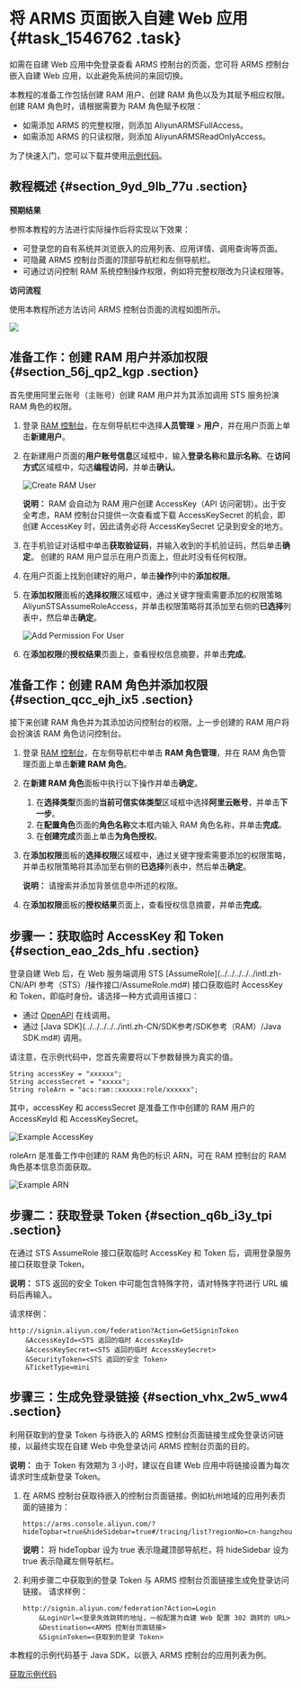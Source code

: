 # 将 ARMS 页面嵌入自建 Web 应用 {#task_1546762 .task}

如需在自建 Web 应用中免登录查看 ARMS 控制台的页面，您可将 ARMS 控制台嵌入自建 Web 应用，以此避免系统间的来回切换。

本教程的准备工作包括创建 RAM 用户、创建 RAM 角色以及为其赋予相应权限。创建 RAM 角色时，请根据需要为 RAM 角色赋予权限：

-   如需添加 ARMS 的完整权限，则添加 AliyunARMSFullAccess。
-   如需添加 ARMS 的只读权限，则添加 AliyunARMSReadOnlyAccess。

为了快速入门，您可以下载并使用[示例代码](https://aliware-images.oss-cn-hangzhou.aliyuncs.com/demo/ARMS/embedPage.zip)。

## 教程概述 {#section_9yd_9lb_77u .section}

**预期结果**

参照本教程的方法进行实际操作后将实现以下效果：

-   可登录您的自有系统并浏览嵌入的应用列表、应用详情、调用查询等页面。
-   可隐藏 ARMS 控制台页面的顶部导航栏和左侧导航栏。
-   可通过访问控制 RAM 系统控制操作权限，例如将完整权限改为只读权限等。

**访问流程**

使用本教程所述方法访问 ARMS 控制台页面的流程如图所示。

![](http://static-aliyun-doc.oss-cn-hangzhou.aliyuncs.com/assets/img/1227554/156507622054445_zh-CN.png)

## 准备工作：创建 RAM 用户并添加权限 {#section_56j_qp2_kgp .section}

首先使用阿里云账号（主账号）创建 RAM 用户并为其添加调用 STS 服务扮演 RAM 角色的权限。

1.  登录 [RAM 控制台](http://ram.console.aliyun.com)，在左侧导航栏中选择**人员管理** \> **用户**，并在用户页面上单击**新建用户**。
2.  在新建用户页面的**用户账号信息**区域框中，输入**登录名称**和**显示名称**。在**访问方式**区域框中，勾选**编程访问**，并单击**确认**。 

    ![Create RAM User](http://static-aliyun-doc.oss-cn-hangzhou.aliyuncs.com/assets/img/1135134/156507622154440_zh-CN.png)

    **说明：** RAM 会自动为 RAM 用户创建 AccessKey（API 访问密钥）。出于安全考虑，RAM 控制台只提供一次查看或下载 AccessKeySecret 的机会，即创建 AccessKey 时，因此请务必将 AccessKeySecret 记录到安全的地方。

3.  在手机验证对话框中单击**获取验证码**，并输入收到的手机验证码，然后单击**确定**。 创建的 RAM 用户显示在用户页面上，但此时没有任何权限。
4.  在用户页面上找到创建好的用户，单击**操作**列中的**添加权限**。
5.  在**添加权限**面板的**选择权限**区域框中，通过关键字搜索需要添加的权限策略 AliyunSTSAssumeRoleAccess，并单击权限策略将其添加至右侧的**已选择**列表中，然后单击**确定**。 

    ![Add Permission For User](http://static-aliyun-doc.oss-cn-hangzhou.aliyuncs.com/assets/img/1135134/156507622154441_zh-CN.png)

6.  在**添加权限**的**授权结果**页面上，查看授权信息摘要，并单击**完成**。

## 准备工作：创建 RAM 角色并添加权限 {#section_qcc_ejh_ix5 .section}

接下来创建 RAM 角色并为其添加访问控制台的权限。上一步创建的 RAM 用户将会扮演该 RAM 角色访问控制台。

1.  登录 [RAM 控制台](http://ram.console.aliyun.com)，在左侧导航栏中单击 **RAM 角色管理**，并在 RAM 角色管理页面上单击**新建 RAM 角色**。
2.  在**新建 RAM 角色**面板中执行以下操作并单击**确定**。 
    1.  在**选择类型**页面的**当前可信实体类型**区域框中选择**阿里云账号**，并单击**下一步**。
    2.  在**配置角色**页面的**角色名称**文本框内输入 RAM 角色名称，并单击**完成**。
    3.  在**创建完成**页面上单击**为角色授权**。
3.  在**添加权限**面板的**选择权限**区域框中，通过关键字搜索需要添加的权限策略，并单击权限策略将其添加至右侧的**已选择**列表中，然后单击**确定**。 

    **说明：** 请搜索并添加背景信息中所述的权限。

4.  在**添加权限**面板的**授权结果**页面上，查看授权信息摘要，并单击**完成**。

## 步骤一：获取临时 AccessKey 和 Token {#section_eao_2ds_hfu .section}

登录自建 Web 后，在 Web 服务端调用 STS [AssumeRole](../../../../../intl.zh-CN/API 参考（STS）/操作接口/AssumeRole.md#) 接口获取临时 AccessKey 和 Token，即临时身份。请选择一种方式调用该接口：

-   通过 [OpenAPI](https://api.aliyun.com/#/?product=Sts&api=AssumeRole) 在线调用。
-   通过 [Java SDK](../../../../../intl.zh-CN/SDK参考/SDK参考（RAM）/Java SDK.md#) 调用。

请注意，在示例代码中，您首先需要将以下参数替换为真实的值。

``` {#codeblock_8ph_vbm_tu1}
String accessKey = "xxxxxx";
String accessSecret = "xxxxx";
String roleArn = "acs:ram::xxxxxx:role/xxxxxx";
```

其中，accessKey 和 accessSecret 是准备工作中创建的 RAM 用户的 AccessKeyId 和 AccessKeySecret。

![Example AccessKey](http://static-aliyun-doc.oss-cn-hangzhou.aliyuncs.com/assets/img/1135134/156507622154442_zh-CN.png)

roleArn 是准备工作中创建的 RAM 角色的标识 ARN，可在 RAM 控制台的 RAM 角色基本信息页面获取。

![Example ARN](http://static-aliyun-doc.oss-cn-hangzhou.aliyuncs.com/assets/img/1135134/156507622154443_zh-CN.png)

## 步骤二：获取登录 Token {#section_q6b_i3y_tpi .section}

在通过 STS AssumeRole 接口获取临时 AccessKey 和 Token 后，调用登录服务接口获取登录 Token。

**说明：** STS 返回的安全 Token 中可能包含特殊字符，请对特殊字符进行 URL 编码后再输入。

请求样例：

``` {#d7e869}
http://signin.aliyun.com/federation?Action=GetSigninToken
    &AccessKeyId=<STS 返回的临时 AccessKeyId>
    &AccessKeySecret=<STS 返回的临时 AccessKeySecret>
    &SecurityToken=<STS 返回的安全 Token>
    &TicketType=mini
```

## 步骤三：生成免登录链接 {#section_vhx_2w5_ww4 .section}

利用获取到的登录 Token 与待嵌入的 ARMS 控制台页面链接生成免登录访问链接，以最终实现在自建 Web 中免登录访问 ARMS 控制台页面的目的。

**说明：** 由于 Token 有效期为 3 小时，建议在自建 Web 应用中将链接设置为每次请求时生成新登录 Token。

1.  在 ARMS 控制台获取待嵌入的控制台页面链接。例如杭州地域的应用列表页面的链接为： 

    ``` {#codeblock_ldy_6ue_8u2}
    https://arms.console.aliyun.com/?hideTopbar=true&hideSidebar=true#/tracing/list?regionNo=cn-hangzhou
    ```

    **说明：** 将 hideTopbar 设为 true 表示隐藏顶部导航栏，将 hideSidebar 设为 true 表示隐藏左侧导航栏。

2.  利用步骤二中获取到的登录 Token 与 ARMS 控制台页面链接生成免登录访问链接。 请求样例： 

    ``` {#codeblock_wxo_dxy_09j}
    http://signin.aliyun.com/federation?Action=Login
        &LoginUrl=<登录失效跳转的地址，一般配置为自建 Web 配置 302 跳转的 URL>
        &Destination=<ARMS 控制台页面链接>
        &SigninToken=<获取到的登录 Token>
    ```


本教程的示例代码基于 Java SDK，以嵌入 ARMS 控制台的应用列表为例。

[获取示例代码](https://aliware-images.oss-cn-hangzhou.aliyuncs.com/demo/ARMS/embedPage.zip)

